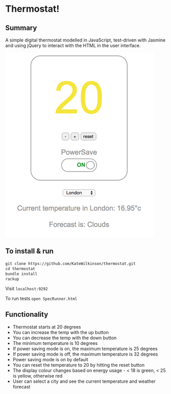 # Thermostat!

## Summary

A simple digital thermostat modelled in JavaScript, test-driven with Jasmine and using jQuery to interact with the HTML in the user interface.

![Thermostat](/images/screenshot1.jpg)

## To install & run

```
git clone https://github.com/KateWilkinson/thermostat.git
cd thermostat
bundle install
rackup
```

Visit ```localhost:9292```

To run tests ```open SpecRunner.html```

## Functionality

* Thermostat starts at 20 degrees
* You can increase the temp with the up button
* You can decrease the temp with the down button
* The minimum temperature is 10 degrees
* If power saving mode is on, the maximum temperature is 25 degrees
* If power saving mode is off, the maximum temperature is 32 degrees
* Power saving mode is on by default
* You can reset the temperature to 20 by hitting the reset button
* The display colour changes based on energy usage - < 18 is green, < 25 is yellow, otherwise red
* User can select a city and see the current temperature and weather forecast
